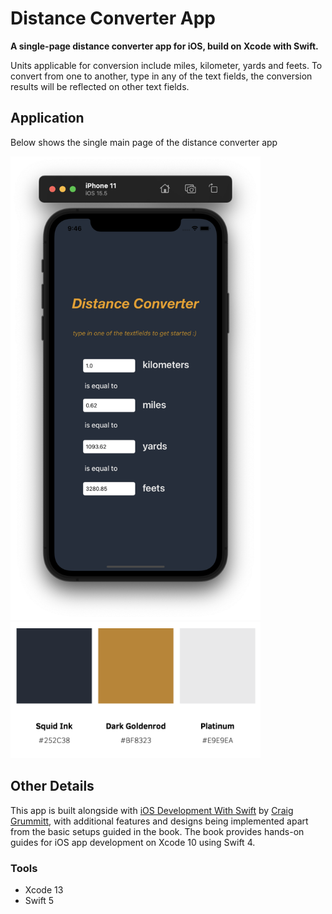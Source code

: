 # Distance Converter App
**A single-page distance converter app for iOS, build on Xcode with Swift.**

Units applicable for conversion include miles, kilometer, yards and feets. To convert from one to another, type in any of the text fields, the conversion results will be reflected on other text fields.

 ## Application
 Below shows the single main page of the distance converter app

 <img src="Media/Screen%20Shot%202022-09-08%20at%209.46.17%20AM.png" width = "400">

 <img src="Media/Screen%20Shot%202022-09-08%20at%2010.09.10%20AM.png" width = "400">
 
## Other Details
This app is built alongside with [iOS Development With Swift](https://www.amazon.com/iOS-Development-Swift-Craig-Grummit/dp/1617294071) by [Craig Grummitt](https://craiggrummitt.com/about/), with additional features and designs being implemented apart from the basic setups guided in the book. 
The book provides hands-on guides for iOS app development on Xcode 10 using Swift 4.
### Tools
- Xcode 13
- Swift 5

